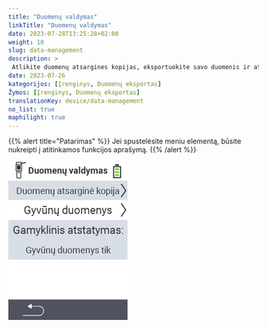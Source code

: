 ```yaml
---
title: "Duomenų valdymas"
linkTitle: "Duomenų valdymas"
date: 2023-07-28T13:25:28+02:00
weight: 10
slug: data-management
description: >
 Atlikite duomenų atsargines kopijas, eksportuokite savo duomenis ir atstatykite įrenginį
date: 2023-07-26
kategorijos: [Įrenginys, Duomenų eksportas]
Žymos: [Įrenginys, Duomenų eksportas]
translationKey: device/data-management
no_list: true
maphilight: true
---
```

{{% alert title="Patarimas" %}}
Jei spustelėsite meniu elementą, būsite nukreipti į atitinkamos funkcijos aprašymą.
{{% /alert %}}

<img src="menu.png" alt="VitalControl Duomenų valdymas" title="Duomenų valdymas" usemap="#workmap" class="maphilight" />

<map name="workmap">
  <area shape="rect" coords="2,40,238,80" alt="Duomenų atsarginė kopija" title="Instrukcijas, kaip sukurti atsarginę kopiją, rasite čia&#10;Pelės spustelėjimas: atidaryti dokumentaciją" href="/en/docs/device/data-management/data-backup/">

  <area shape="rect" coords="2,80,238,120" alt="Gyvūnų duomenys" title="Instrukcijas, kaip atkurti atsarginę kopiją, rasite čia&#10;Pelės spustelėjimas: atidaryti dokumentaciją" href="/en/docs/device/data-management/animal-data/">

  <area shape="rect" coords="2,120,238,200" alt="Gamyklinis atstatymas" title="Visą informaciją ir instrukcijas, kaip atstatyti įrenginį ir gyvūnų duomenis, rasite čia&#10;Pelės spustelėjimas: atidaryti dokumentaciją" href="/en/docs/reset/">

  <area shape="rect" coords="2,282,120,319" alt="Atgal" title="Visą informaciją ir instrukcijas, kaip eksportuoti gyvūnų duomenis, rasite čia&#10;Pelės spustelėjimas: atidaryti dokumentaciją" href="/en/docs/device/">
</map>
